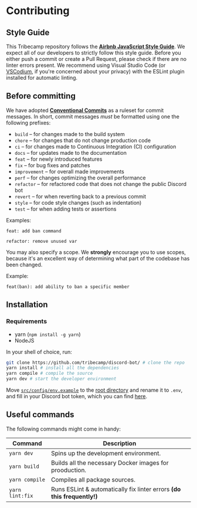 # Contributing

## Style Guide

This Tribecamp repository follows the **[Airbnb JavaScript Style Guide](https://github.com/airbnb/javascript)**.
We expect all of our developers to strictly follow this style guide.
Before you either push a commit or create a Pull Request, please check if there are no linter errors present. We recommend using Visual Studio Code (or [VSCodium](https://vscodium.com), if you're concerned about your privacy) with the ESLint plugin installed for automatic linting.

## Before committing

We have adopted **[Conventional Commits](https://www.conventionalcommits.org)** as a ruleset for commit messages. In short, commit messages *must* be formatted using one the following prefixes:

- `build` – for changes made to the build system
- `chore` – for changes that do not change production code
- `ci` – for changes made to Continuous Integration (CI) configuration
- `docs` – for updates made to the documentation
- `feat` – for newly introduced features
- `fix` – for bug fixes and patches
- `improvement` – for overall made improvements
- `perf` – for changes optimizing the overall performance
- `refactor` – for refactored code that does not change the public Discord bot
- `revert` – for when reverting back to a previous commit
- `style` – for code style changes (such as indentation)
- `test` – for when adding tests or assertions

Examples:

`feat: add ban command`

`refactor: remove unused var`

You may also specify a scope. We **strongly** encourage you to use scopes, because it's an excellent way of determining what part of the codebase has been changed.

Example:

`feat(ban): add ability to ban a specific member`

## Installation

### Requirements

- yarn (`npm install -g yarn`)
- NodeJS

In your shell of choice, run:

```bash
git clone https://github.com/tribecamp/discord-bot/ # clone the repo
yarn install # install all the dependencies
yarn compile # compile the source
yarn dev # start the developer environment
```

Move [`src/config/env.example`](./src/config/env.example) to the [root directory](./) and rename it to `.env`, and fill in your Discord bot token, which you can find [here](https://discord.com/developers/applications).

## Useful commands

The following commands might come in handy:

| Command                    | Description                                                                     |
|----------------------------|---------------------------------------------------------------------------------|
| `yarn dev`                 | Spins up the development environment.                                           |
| `yarn build`               | Builds all the necessary Docker images for prooduction.                         |
| `yarn compile`             | Compiles all package sources.                                                   |
| `yarn lint:fix`            | Runs ESLint & automatically fix linter errors **(do this frequently!)**         |
